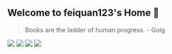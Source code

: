## Welcome to feiquan123's Home 👋

> Books are the ladder of human progress.   - Golg

![](https://img.shields.io/badge/-Go-blue?style=flat-square&logo=Go&logoColor=fff) ![](https://img.shields.io/badge/-Python-333?style=flat-square&logo=Python&logoColor=fff) ![](https://img.shields.io/badge/-PyTorch-e34f26?style=flat-square&logo=PyTorch&logoColor=fff) ![](https://img.shields.io/badge/-TensorFlow-e5cd0c?style=flat-square&logo=TensorFlow&logoColor=fff)